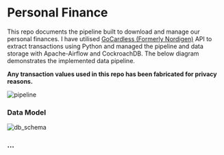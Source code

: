 
# Personal Finance
This repo documents the pipeline built to download and manage our personal finances. I have utilised [GoCardless (Formerly Nordigen)](https://gocardless.com/bank-account-data/) API to extract transactions using Python and managed the pipeline and data storage with Apache-Airflow and CockroachDB. The below diagram demonstrates the implemented data pipeline. 

**Any transaction values used in this repo has been fabricated for privacy reasons.** 

![pipeline](https://github.com/joemarron/personal-finance-pipeline/blob/main/misc/data_pipeline.png)


### Data Model
![db_schema](https://github.com/joemarron/personal-finance-pipeline/blob/main/misc/schema.png)

### ...
